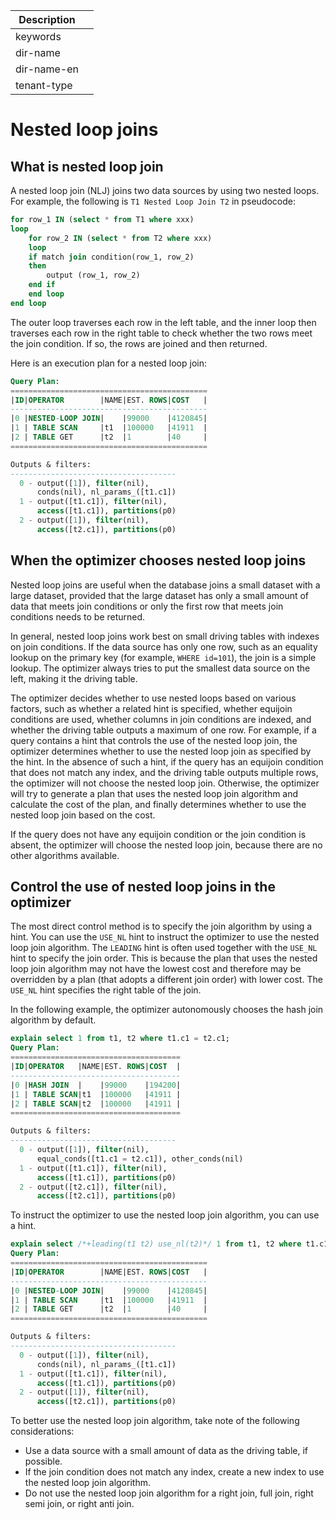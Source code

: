| Description |                 |
|---------------|-----------------|
| keywords |                 |
| dir-name |                 |
| dir-name-en |                 |
| tenant-type |                 |

# Nested loop joins

## What is nested loop join

A nested loop join (NLJ) joins two data sources by using two nested loops. For example, the following is `T1 Nested Loop Join T2` in pseudocode:

```sql
for row_1 IN (select * from T1 where xxx)
loop
	for row_2 IN (select * from T2 where xxx)
	loop
  	if match join condition(row_1, row_2)
  	then
    	output (row_1, row_2)
  	end if
	end loop
end loop
```

The outer loop traverses each row in the left table, and the inner loop then traverses each row in the right table to check whether the two rows meet the join condition. If so, the rows are joined and then returned.

Here is an execution plan for a nested loop join:

```sql
Query Plan:
============================================
|ID|OPERATOR        |NAME|EST. ROWS|COST   |
--------------------------------------------
|0 |NESTED-LOOP JOIN|    |99000    |4120845|
|1 | TABLE SCAN     |t1  |100000   |41911  |
|2 | TABLE GET      |t2  |1        |40     |
============================================

Outputs & filters:
-------------------------------------
  0 - output([1]), filter(nil),
      conds(nil), nl_params_([t1.c1])
  1 - output([t1.c1]), filter(nil),
      access([t1.c1]), partitions(p0)
  2 - output([1]), filter(nil),
      access([t2.c1]), partitions(p0)
```

## When the optimizer chooses nested loop joins

Nested loop joins are useful when the database joins a small dataset with a large dataset, provided that the large dataset has only a small amount of data that meets join conditions or only the first row that meets join conditions needs to be returned.

In general, nested loop joins work best on small driving tables with indexes on join conditions. If the data source has only one row, such as an equality lookup on the primary key (for example, `WHERE id=101`), the join is a simple lookup. The optimizer always tries to put the smallest data source on the left, making it the driving table.

The optimizer decides whether to use nested loops based on various factors, such as whether a related hint is specified, whether equijoin conditions are used, whether columns in join conditions are indexed, and whether the driving table outputs a maximum of one row. For example, if a query contains a hint that controls the use of the nested loop join, the optimizer determines whether to use the nested loop join as specified by the hint. In the absence of such a hint, if the query has an equijoin condition that does not match any index, and the driving table outputs multiple rows, the optimizer will not choose the nested loop join. Otherwise, the optimizer will try to generate a plan that uses the nested loop join algorithm and calculate the cost of the plan, and finally determines whether to use the nested loop join based on the cost.

If the query does not have any equijoin condition or the join condition is absent, the optimizer will choose the nested loop join, because there are no other algorithms available.

## Control the use of nested loop joins in the optimizer

The most direct control method is to specify the join algorithm by using a hint. You can use the `USE_NL` hint to instruct the optimizer to use the nested loop join algorithm. The `LEADING` hint is often used together with the `USE_NL` hint to specify the join order. This is because the plan that uses the nested loop join algorithm may not have the lowest cost and therefore may be overridden by a plan (that adopts a different join order) with lower cost. The `USE_NL` hint specifies the right table of the join.

In the following example, the optimizer autonomously chooses the hash join algorithm by default.

```sql
explain select 1 from t1, t2 where t1.c1 = t2.c1;
Query Plan:
======================================
|ID|OPERATOR   |NAME|EST. ROWS|COST  |
--------------------------------------
|0 |HASH JOIN  |    |99000    |194200|
|1 | TABLE SCAN|t1  |100000   |41911 |
|2 | TABLE SCAN|t2  |100000   |41911 |
======================================

Outputs & filters:
-------------------------------------
  0 - output([1]), filter(nil),
      equal_conds([t1.c1 = t2.c1]), other_conds(nil)
  1 - output([t1.c1]), filter(nil),
      access([t1.c1]), partitions(p0)
  2 - output([t2.c1]), filter(nil),
      access([t2.c1]), partitions(p0)
```

To instruct the optimizer to use the nested loop join algorithm, you can use a hint.

```sql
explain select /*+leading(t1 t2) use_nl(t2)*/ 1 from t1, t2 where t1.c1 = t2.c1;
Query Plan:
============================================
|ID|OPERATOR        |NAME|EST. ROWS|COST   |
--------------------------------------------
|0 |NESTED-LOOP JOIN|    |99000    |4120845|
|1 | TABLE SCAN     |t1  |100000   |41911  |
|2 | TABLE GET      |t2  |1        |40     |
============================================

Outputs & filters:
-------------------------------------
  0 - output([1]), filter(nil),
      conds(nil), nl_params_([t1.c1])
  1 - output([t1.c1]), filter(nil),
      access([t1.c1]), partitions(p0)
  2 - output([1]), filter(nil),
      access([t2.c1]), partitions(p0)
```

To better use the nested loop join algorithm, take note of the following considerations:

* Use a data source with a small amount of data as the driving table, if possible.
* If the join condition does not match any index, create a new index to use the nested loop join algorithm.
* Do not use the nested loop join algorithm for a right join, full join, right semi join, or right anti join.